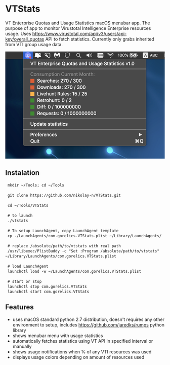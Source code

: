 
# VTStats
VT Enterprise Quotas and Usage Statistics macOS menubar app. 
The purpose of app to monitor Virustotal Intelligence Enterprise resources usage. Uses https://www.virustotal.com/api/v3/users/api-key/overall_quotas API to fetch statistics. Currently only grabs inherited from VTI group usage data.

![VTStats](https://raw.githubusercontent.com/nikolay-n/VTStats/main/shots/001.png)

## Instalation
     mkdir ~/Tools; cd ~/Tools
     
     git clone https://github.com/nikolay-n/VTStats.git
     
     cd ~/Tools/VTStats
     
     # to launch
     ./vtstats
     
     # To setup LaunchAgent, copy LaunchAgent template
     cp ./LaunchAgents/com.gorelics.VTStats.plist ~/Library/LaunchAgents/
     
     # replace /absolute/path/to/vtstats with real path
     /usr/libexec/PlistBuddy -c "Set :Program /absolute/path/to/vtstats" ~/Library/LaunchAgents/com.gorelics.VTStats.plist
     
     # load LaunchAgent
     launchctl load -w ~/LaunchAgents/com.gorelics.VTStats.plist
     
     # start or stop
     launchctl stop com.gorelics.VTStats
     launchctl start com.gorelics.VTStats
## Features

 - uses macOS standard python 2.7 distribution, doesn't requires any other environment to setup, includes https://github.com/jaredks/rumps python library
 - shows menubar menu with usage statistics
 - automatically fetches statistics using VT API in specified interval or manually
 - shows usage notifications when % of any VTI resources was used
 - displays usage colors depending on amount of resources used
